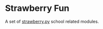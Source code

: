 # Strawberry Fun

A set of [strawberry.py](https://github.com/strawberry-py) school related modules.